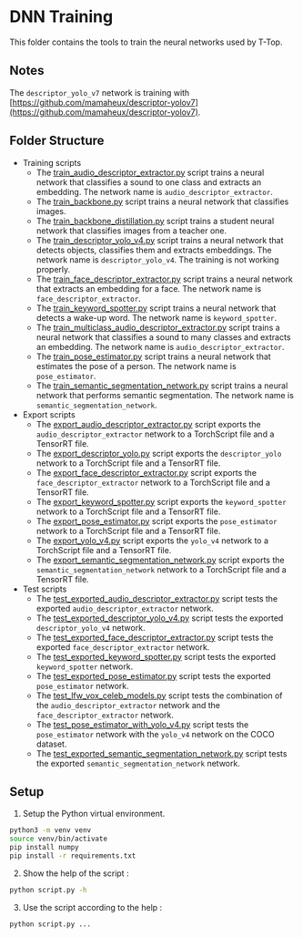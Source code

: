 # DNN Training

This folder contains the tools to train the neural networks used by T-Top.

## Notes
The `descriptor_yolo_v7` network is training with [https://github.com/mamaheux/descriptor-yolov7](https://github.com/mamaheux/descriptor-yolov7).


## Folder Structure

- Training scripts
    - The [train_audio_descriptor_extractor.py](train_audio_descriptor_extractor.py) script trains a neural network that
      classifies a sound to one class and extracts an embedding. The network name is `audio_descriptor_extractor`.
    - The [train_backbone.py](train_backbone.py) script trains a neural network that classifies images.
    - The [train_backbone_distillation.py](train_backbone_distillation.py) script trains a student neural network that
      classifies images from a teacher one.
    - The [train_descriptor_yolo_v4.py](train_descriptor_yolo_v4.py) script trains a neural network that detects
      objects, classifies them and extracts embeddings. The network name is `descriptor_yolo_v4`.
      The training is not working properly.
    - The [train_face_descriptor_extractor.py](train_face_descriptor_extractor.py) script trains a neural network that
      extracts an embedding for a face. The network name is `face_descriptor_extractor`.
    - The [train_keyword_spotter.py](train_keyword_spotter.py) script trains a neural network that detects a wake-up
      word. The network name is `keyword_spotter`.
    - The [train_multiclass_audio_descriptor_extractor.py](train_multiclass_audio_descriptor_extractor.py) script trains
      a neural network that classifies a sound to many classes and extracts an embedding. The network name
      is `audio_descriptor_extractor`.
    - The [train_pose_estimator.py](train_pose_estimator.py) script trains a neural network that estimates the pose of a
      person. The network name is `pose_estimator`.
    - The [train_semantic_segmentation_network.py](train_semantic_segmentation_network.py) script trains a neural
      network that performs semantic segmentation. The network name is `semantic_segmentation_network`.
- Export scripts
    - The [export_audio_descriptor_extractor.py](export_audio_descriptor_extractor.py) script exports
      the `audio_descriptor_extractor` network to a TorchScript file and a TensorRT file.
    - The [export_descriptor_yolo.py](export_descriptor_yolo.py) script exports the `descriptor_yolo` network
      to a TorchScript file and a TensorRT file.
    - The [export_face_descriptor_extractor.py](export_face_descriptor_extractor.py) script exports
      the `face_descriptor_extractor` network to a TorchScript file and a TensorRT file.
    - The [export_keyword_spotter.py](export_keyword_spotter.py) script exports the `keyword_spotter` network to a
      TorchScript file and a TensorRT file.
    - The [export_pose_estimator.py](export_pose_estimator.py) script exports the `pose_estimator` network to a
      TorchScript file and a TensorRT file.
    - The [export_yolo_v4.py](export_yolo_v4.py) script exports the `yolo_v4` network to a TorchScript file and a
      TensorRT file.
    - The [export_semantic_segmentation_network.py](export_semantic_segmentation_network.py) script exports the
      `semantic_segmentation_network` network to a TorchScript file and a TensorRT file.
- Test scripts
    - The [test_exported_audio_descriptor_extractor.py](test_exported_audio_descriptor_extractor.py) script tests the
      exported `audio_descriptor_extractor` network.
    - The [test_exported_descriptor_yolo_v4.py](test_exported_descriptor_yolo_v4.py) script tests the
      exported `descriptor_yolo_v4` network.
    - The [test_exported_face_descriptor_extractor.py](test_exported_face_descriptor_extractor.py) script tests the
      exported `face_descriptor_extractor` network.
    - The [test_exported_keyword_spotter.py](test_exported_keyword_spotter.py) script tests the
      exported `keyword_spotter` network.
    - The [test_exported_pose_estimator.py](test_exported_pose_estimator.py) script tests the exported `pose_estimator`
      network.
    - The [test_lfw_vox_celeb_models.py](test_lfw_vox_celeb_models.py) script tests the combination of
      the `audio_descriptor_extractor` network and the `face_descriptor_extractor` network.
    - The [test_pose_estimator_with_yolo_v4.py](test_pose_estimator_with_yolo_v4.py) script tests the `pose_estimator`
      network with the `yolo_v4` network on the COCO dataset.
    - The [test_exported_semantic_segmentation_network.py](test_exported_semantic_segmentation_network.py) script tests
      the exported `semantic_segmentation_network` network.

## Setup

1. Setup the Python virtual environment.

```bash
python3 -m venv venv
source venv/bin/activate
pip install numpy
pip install -r requirements.txt
```

2. Show the help of the script :

```bash
python script.py -h
```

3. Use the script according to the help :

```bash
python script.py ...
```
